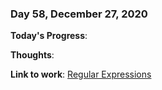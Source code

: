 ### Day 58, December 27, 2020

**Today's Progress**: 

**Thoughts**: 

**Link to work**: [Regular Expressions](https://github.com/jdemarc/100-days-of-code/tree/main/fcc-js-algorithms-dstructures/regular-expressions)